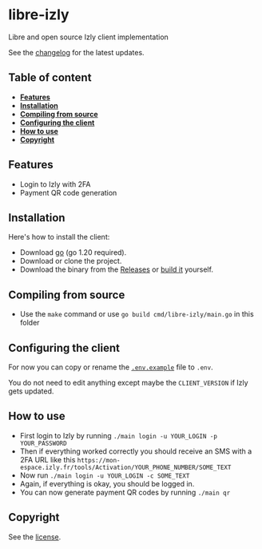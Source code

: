 # libre-izly

Libre and open source Izly client implementation

See the [changelog](/CHANGELOG.md) for the latest updates.

## Table of content

-   [**Features**](#features)
-   [**Installation**](#installation)
-   [**Compiling from source**](#compiling-from-source)
-   [**Configuring the client**](#configuring-the-client)
-   [**How to use**](#how-to-use)
-   [**Copyright**](#copyright)

## Features

-   Login to Izly with 2FA
-   Payment QR code generation

## Installation

Here's how to install the client:

-   Download [go](https://go.dev/dl/) (go 1.20 required).
-   Download or clone the project.
-   Download the binary from the [Releases](../../releases) or [build it](#compiling-from-source) yourself.

## Compiling from source

-   Use the `make` command or use `go build cmd/libre-izly/main.go` in this folder

## Configuring the client

For now you can copy or rename the [`.env.example`](.env.example) file to `.env`.

You do not need to edit anything except maybe the `CLIENT_VERSION` if Izly gets updated.

## How to use

-   First login to Izly by running `./main login -u YOUR_LOGIN -p YOUR_PASSWORD`
-   Then if everything worked correctly you should receive an SMS with a 2FA URL like this `https://mon-espace.izly.fr/tools/Activation/YOUR_PHONE_NUMBER/SOME_TEXT`
-   Now run `./main login -u YOUR_LOGIN -c SOME_TEXT`
-   Again, if everything is okay, you should be logged in.
-   You can now generate payment QR codes by running `./main qr`

## Copyright

See the [license](/LICENSE).